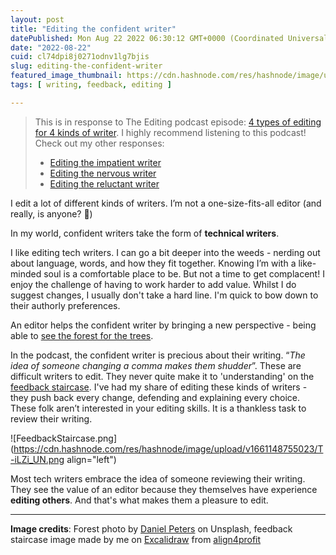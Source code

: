 ```yaml
---
layout: post
title: "Editing the confident writer"
datePublished: Mon Aug 22 2022 06:30:12 GMT+0000 (Coordinated Universal Time)
date: "2022-08-22"
cuid: cl74dpi8j0271odnv1lg7bjis
slug: editing-the-confident-writer
featured_image_thumbnail: https://cdn.hashnode.com/res/hashnode/image/upload/v1661148805468/gByQ2zcka.jpg
tags: [ writing, feedback, editing ]

---
```


> This is in response to The Editing podcast episode: [4 types of editing for 4 kinds of  writer](https://theeditingpodcast.captivate.fm/episode/kinds-of-writer). I highly recommend listening to this podcast!   
> Check out my other responses:
> - [Editing the impatient writer](https://flicstar.hashnode.dev/editing-the-impatient-writer)
> - [Editing the nervous writer](https://flicstar.hashnode.dev/editing-the-nervous-writer)
> - [Editing the reluctant writer](https://flicstar.hashnode.dev/editing-the-reluctant-writer)

I edit a lot of different kinds of writers.  I’m not a one-size-fits-all editor (and really, is anyone? 🤔)
 
In my world, confident writers take the form of **technical writers**.
 
I like editing tech writers. I can go a bit deeper into the weeds - nerding out about language, words, and how they fit together. Knowing I’m with a like-minded soul is a comfortable place to be. But not a time to get complacent! I enjoy the challenge of having to work harder to add value. Whilst I do suggest changes, I usually don't take a hard line. I'm quick to bow down to their authorly preferences. 

An editor helps the confident writer by bringing a new perspective - being able to [see the forest for the trees](https://thecontentauthority.com/blog/what-does-cant-see-the-forest-for-the-trees-mean). 
 
In the podcast, the confident writer is precious about their writing. “*The idea of someone changing a comma makes them shudder*”. These are difficult writers to edit. They never quite make it to 'understanding' on the [feedback staircase](https://align4profit.com/stand-feedback-staircase-2/). I've had my share of editing these kinds of writers  - they push back every change, defending and explaining every choice. These folk aren’t interested in your editing skills. It is a thankless task to review their writing.

![FeedbackStaircase.png](https://cdn.hashnode.com/res/hashnode/image/upload/v1661148755023/T-iLZi_UN.png align="left")
 
Most tech writers embrace the idea of someone reviewing their writing. They see the value of an editor because they themselves have experience **editing others**. And that's what makes them a pleasure to edit. 

--- 

**Image credits**: Forest photo by [Daniel Peters](https://unsplash.com/photos/2tvkoVK8prc) on Unsplash, feedback staircase image made by me on [Excalidraw](https://excalidraw.com/) from [align4profit](https://align4profit.com/stand-feedback-staircase-2/)
